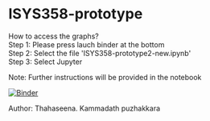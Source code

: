 # ISYS358-prototype

How to access the graphs?<br>
Step 1: Please press lauch binder at the bottom<br>
Step 2: Select the file 'ISYS358-prototype2-new.ipynb'<br>
Step 3: Select Jupyter<br>

Note: Further instructions will be provided in the notebook
<br>


[![Binder](https://mybinder.org/badge_logo.svg)](https://mybinder.org/v2/gh/thahaseena1/ISYS358-prototype/master)
<br>

Author: Thahaseena. Kammadath puzhakkara
